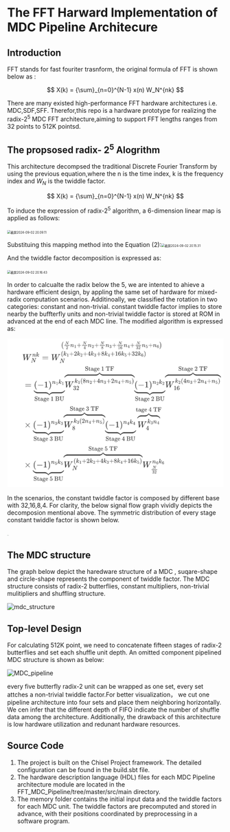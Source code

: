 # The FFT Harward Implementation of MDC Pipeline Architecure

## Introduction

FFT stands for fast fouriter trasnform, the original formula of FFT is shown below as :

$$
X(k) = {\sum}_{n=0}^{N-1} x(n) W_N^{nk}
$$

There are many existed high-performance FFT hardware architectures i.e. MDC,SDF,SFF. Therefor,this repo is a hardware prototype for realizing the radix-$2^5$ MDC FFT architecture,aiming to support FFT lengths ranges from 32 points to 512K pointsd.

## The propsosed radix- $2^5$ Alogrithm

This architecture decompsed the traditional Discrete Fourier Transform by using the previous equation,where the n is the time index, k is the frequency index and $W_{N}$ is the twiddle factor.

$$
X(k) = {\sum}_{n=0}^{N-1} x(n) W_N^{nk}
$$

To induce the expression of radix-$2^5$ algorithm, a 6-dimension linear map is applied as follows:

<img src="https://anniezfy.oss-cn-hangzhou.aliyuncs.com/202409022009811.png" alt="截屏2024-09-02 20.09.11" style="zoom:50%;" />

Substituing this mapping method into the Equation (2):<img src="https://anniezfy.oss-cn-hangzhou.aliyuncs.com/202409022015183.png" alt="截屏2024-09-02 20.15.31" style="zoom:50%;" />

And the twiddle factor decomposition is expressed as:

<img src="https://anniezfy.oss-cn-hangzhou.aliyuncs.com/202409022020346.png" alt="截屏2024-09-02 20.16.43" style="zoom:50%;" />

In order to calcualte the radix below the 5, we are intented to ahieve a hardware efficient design, by appling the same set of hardware for mixed-radix computation scenarios. Additinoally, we classified the rotation in two categories: constant and non-trivial. constant twiddle factor implies to store nearby the buffterfly units and non-trivial twiddle factor is stored at ROM in advanced at the end of each MDC line. The modified algorithm is expressed as:

<img src="https://github.com/anniezfy/FFT_MDC_Pipeline/blob/master/Imag/03.png" alt="截屏2024-09-02 20.18.15" style="zoom:100%;" />

In the scenarios, the constant twiddle factor is composed by different base with 32,16,8,4. For clarity, the below signal flow graph vividly depicts the decomposion mentional above. The symmetric distribution of every stage constant twiddle factor is shown below.

<img src="https://anniezfy.oss-cn-hangzhou.aliyuncs.com/202409021612492.png" alt="论文配图" style="zoom:5%;" />

## The MDC structure

The graph below depict the  haredware structure of a MDC , suqare-shape and circle-shape represents the component of twiddle factor. The MDC structure consists of radix-2 butterflies, constant multipliers, non-trivial mulitipliers and shuffling structure.

<img src="https://anniezfy.oss-cn-hangzhou.aliyuncs.com/202409021639258.png" alt="mdc_structure" style="zoom:%;" />

## Top-level Design

For calculating 512K point, we need to concatenate fifteen stages of radix-2 butterflies and set each shuffle unit depth. An omitted component pipelined MDC structure is shown as below:

<img src="https://anniezfy.oss-cn-hangzhou.aliyuncs.com/202409021755775.png" alt="MDC_pipeline" style="zoom:%;" />

every five butterfly radix-2 unit can be wrapped as one set, every set attches a non-trivial twiddle factor.For better visualization， we cut one pipeline architecture into four sets and place them neighboring horizontally. We cen infer that the different depth of FIFO indicate the number of shuffle data among the architecture. Additionally, the drawback of this architecture is low hardware utilization and redunant hardware resources.

## Source Code

1. The project is built on the Chisel Project framework. The detailed configuration can be found in the build.sbt file.
2. The hardware description language (HDL) files for each MDC Pipeline architecture module are located in the FFT_MDC_Pipeline/tree/master/src/main directory.
3. The memory folder contains the initial input data and the twiddle factors for each MDC unit. The twiddle factors are precomputed and stored in advance, with their positions coordinated by preprocessing in a software program.
